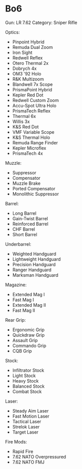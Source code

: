 # Bo6

Gun: LR 7.62
Category: Sniper Rifle

Optics:

- Pinpoint Hybrid
- Remuda Dual Zoom
- Iron Sight
- Redwell Reflex
- Otero Thermal 2x
- Dobrych 4x
- OM3 '92 Holo
- R&K Multizoom
- Blandwell 7x Scope
- PrismaPoint Hybrid
- Kepler Red Dot
- Redwell Custom Zoom
- Accu-Spot Ultra Holo
- PrismaTech Reflex
- Thermal 6x
- Willis 3x
- K&S Red Dot
- VMF Variable Scope
- K&S Thermal Holo
- Remuda Range Finder
- Kepler Microflex
- PrismaTech 4x

Muzzle:

- Suppressor
- Compensator
- Muzzle Brake
- Ported Compensator
- Monolithic Suppressor

Barrel:

- Long Barrel
- Gain-Twist Barrel
- Reinforced Barrel
- CHF Barrel
- Short Barrel

Underbarrel:

- Weighted Handguard
- Lightweight Handguard
- Precision Handguard
- Ranger Handguard
- Marksman Handguard

Magazine:

- Extended Mag I
- Fast Mag I
- Extended Mag II
- Fast Mag II

Rear Grip:

- Ergonomic Grip
- Quickdraw Grip
- Assault Grip
- Commando Grip
- CQB Grip

Stock:

- Infiltrator Stock
- Light Stock
- Heavy Stock
- Balanced Stock
- Combat Stock

Laser:

- Steady Aim Laser
- Fast Motion Laser
- Tactical Laser
- Strelok Laser
- Target Laser

Fire Mods:

- Rapid Fire
- 7.62 NATO Overpressured
- 7.62 NATO FMJ
